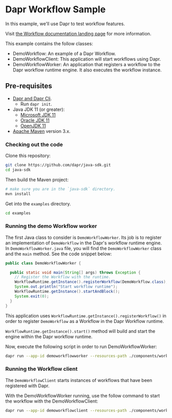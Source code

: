 # Dapr Workflow Sample

In this example, we'll use Dapr to test workflow features.

Visit [the Workflow documentation landing page](https://docs.dapr.io/developing-applications/building-blocks/workflow) for more information.

This example contains the follow classes:

* DemoWorkflow: An example of a Dapr Workflow.
* DemoWorkflowClient: This application will start workflows using Dapr.
* DemoWorkflowWorker: An application that registers a workflow to the Dapr workflow runtime engine. It also executes the workflow instance.
 
## Pre-requisites

* [Dapr and Dapr Cli](https://docs.dapr.io/getting-started/install-dapr/).
  * Run `dapr init`.
* Java JDK 11 (or greater):
    * [Microsoft JDK 11](https://docs.microsoft.com/en-us/java/openjdk/download#openjdk-11)
    * [Oracle JDK 11](https://www.oracle.com/technetwork/java/javase/downloads/index.html#JDK11)
    * [OpenJDK 11](https://jdk.java.net/11/)
* [Apache Maven](https://maven.apache.org/install.html) version 3.x.

### Checking out the code

Clone this repository:

```sh
git clone https://github.com/dapr/java-sdk.git
cd java-sdk
```

Then build the Maven project:

```sh
# make sure you are in the `java-sdk` directory.
mvn install
```

Get into the `examples` directory.
```sh
cd examples
```

### Running the demo Workflow worker

The first Java class to consider is `DemoWorkflowWorker`. Its job is to register an implementation of `DemoWorkflow` in the Dapr's workflow runtime engine. In `DemoWorkflowWorker.java` file, you will find the `DemoWorkflowWorker` class and the `main` method. See the code snippet below:

```java
public class DemoWorkflowWorker {

  public static void main(String[] args) throws Exception {
    // Register the Workflow with the runtime.
    WorkflowRuntime.getInstance().registerWorkflow(DemoWorkflow.class);
    System.out.println("Start workflow runtime");
    WorkflowRuntime.getInstance().startAndBlock();
    System.exit(0);
  }
}
```

This application uses `WorkflowRuntime.getInstance().registerWorkflow()` in order to register `DemoWorkflow` as a Workflow in the Dapr Workflow runtime.

`WorkflowRuntime.getInstance().start()` method will build and start the engine within the Dapr workflow runtime.

Now, execute the following script in order to run DemoWorkflowWorker:
```sh
dapr run --app-id demoworkflowworker --resources-path ./components/workflows --dapr-grpc-port 4001 -- java -jar target/dapr-java-sdk-examples-exec.jar io.dapr.examples.workflows.DemoWorkflowWorker
```

### Running the Workflow client

The `DemoWorkflowClient` starts instances of workflows that have been registered with Dapr.

With the DemoWorkflowWorker running, use the follow command to start the workflow with the DemoWorkflowClient:

```sh
dapr run --app-id demoworkflowclient --resources-path ./components/workflows --dapr-grpc-port 4001 -- java -jar target/dapr-java-sdk-examples-exec.jar io.dapr.examples.workflows.DemoWorkflowClient
```
